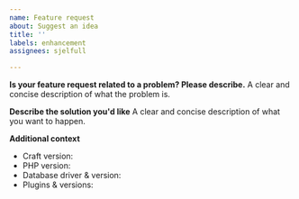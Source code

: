 ```yaml
---
name: Feature request
about: Suggest an idea
title: ''
labels: enhancement
assignees: sjelfull

---
```


**Is your feature request related to a problem? Please describe.**
A clear and concise description of what the problem is.

**Describe the solution you'd like**
A clear and concise description of what you want to happen.

**Additional context**
- Craft version:
- PHP version:
- Database driver & version:
- Plugins & versions:
